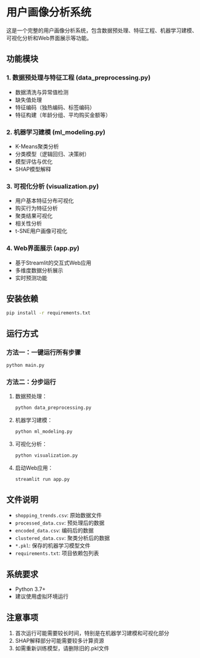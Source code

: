 # 用户画像分析系统

这是一个完整的用户画像分析系统，包含数据预处理、特征工程、机器学习建模、可视化分析和Web界面展示等功能。

## 功能模块

### 1. 数据预处理与特征工程 (data_preprocessing.py)
- 数据清洗与异常值检测
- 缺失值处理
- 特征编码（独热编码、标签编码）
- 特征构建（年龄分组、平均购买金额等）

### 2. 机器学习建模 (ml_modeling.py)
- K-Means聚类分析
- 分类模型（逻辑回归、决策树）
- 模型评估与优化
- SHAP模型解释

### 3. 可视化分析 (visualization.py)
- 用户基本特征分布可视化
- 购买行为特征分析
- 聚类结果可视化
- 相关性分析
- t-SNE用户画像可视化

### 4. Web界面展示 (app.py)
- 基于Streamlit的交互式Web应用
- 多维度数据分析展示
- 实时预测功能

## 安装依赖

```bash
pip install -r requirements.txt
```

## 运行方式

### 方法一：一键运行所有步骤
```bash
python main.py
```

### 方法二：分步运行
1. 数据预处理：
   ```bash
   python data_preprocessing.py
   ```

2. 机器学习建模：
   ```bash
   python ml_modeling.py
   ```

3. 可视化分析：
   ```bash
   python visualization.py
   ```

4. 启动Web应用：
   ```bash
   streamlit run app.py
   ```

## 文件说明

- `shopping_trends.csv`: 原始数据文件
- `processed_data.csv`: 预处理后的数据
- `encoded_data.csv`: 编码后的数据
- `clustered_data.csv`: 聚类分析后的数据
- `*.pkl`: 保存的机器学习模型文件
- `requirements.txt`: 项目依赖包列表

## 系统要求

- Python 3.7+
- 建议使用虚拟环境运行

## 注意事项

1. 首次运行可能需要较长时间，特别是在机器学习建模和可视化部分
2. SHAP解释部分可能需要较多计算资源
3. 如需重新训练模型，请删除旧的.pkl文件